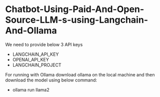 # Chatbot-Using-Paid-And-Open-Source-LLM-s-using-Langchain-And-Ollama


We need to provide below 3 API keys
- LANGCHAIN_API_KEY
- OPENAI_API_KEY
- LANGCHAIN_PROJECT


For running with Ollama download ollama on the local machine and then download the model using below command:
- ollama run llama2 
